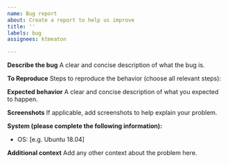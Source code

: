 ```yaml
---
name: Bug report
about: Create a report to help us improve
title: ''
labels: bug
assignees: ktmeaton

---
```


**Describe the bug**
A clear and concise description of what the bug is.

**To Reproduce**
Steps to reproduce the behavior (choose all relevant steps):

**Expected behavior**
A clear and concise description of what you expected to happen.

**Screenshots**
If applicable, add screenshots to help explain your problem.

**System (please complete the following information):**

* OS: [e.g. Ubuntu 18.04]

**Additional context**
Add any other context about the problem here.
